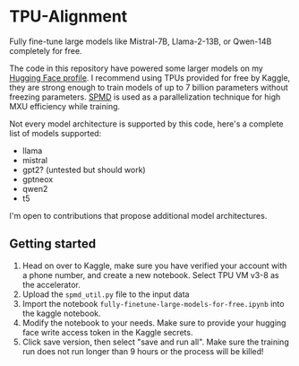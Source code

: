 # TPU-Alignment
Fully fine-tune large models like Mistral-7B, Llama-2-13B, or Qwen-14B completely for free.

The code in this repository have powered some larger models on my [Hugging Face profile](https://huggingface.co/Locutusque). I recommend using TPUs provided for free by Kaggle, they are strong enough to train models of up to 7 billion parameters without freezing parameters. [SPMD](https://pytorch.org/xla/release/2.1/index.html#pytorch-xla-spmd-user-guide) is used as a parallelization technique for high MXU efficiency while training.

Not every model architecture is supported by this code, here's a complete list of models supported:
- llama
- mistral
- gpt2? (untested but should work)
- gptneox
- qwen2
- t5

I'm open to contributions that propose additional model architectures.

## Getting started
1. Head on over to Kaggle, make sure you have verified your account with a phone number, and create a new notebook. Select TPU VM v3-8 as the accelerator.
2. Upload the ```spmd_util.py``` file to the input data
3. Import the notebook ```fully-finetune-large-models-for-free.ipynb``` into the kaggle notebook.
4. Modify the notebook to your needs. Make sure to provide your hugging face write access token in the Kaggle secrets.
5. Click save version, then select "save and run all". Make sure the training run does not run longer than 9 hours or the process will be killed!

